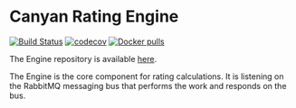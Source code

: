 # Canyan Rating Engine

[![Build Status](https://gitlab.com/canyan/rating-engine/badges/master/pipeline.svg)](https://gitlab.com/canyan/rating-engine/pipelines) [![codecov](https://codecov.io/gh/canyanio/rating-engine/branch/master/graph/badge.svg)](https://codecov.io/gh/canyanio/rating-engine) [![Docker pulls](https://img.shields.io/docker/pulls/canyan/rating-engine.svg?maxAge=3600)](https://hub.docker.com/repository/docker/canyan/rating-engine)

The Engine repository is available [here](https://github.com/canyanio/rating-engine).

The Engine is the core component for rating calculations. It is listening on the RabbitMQ messaging bus that performs the work and responds on the bus.
